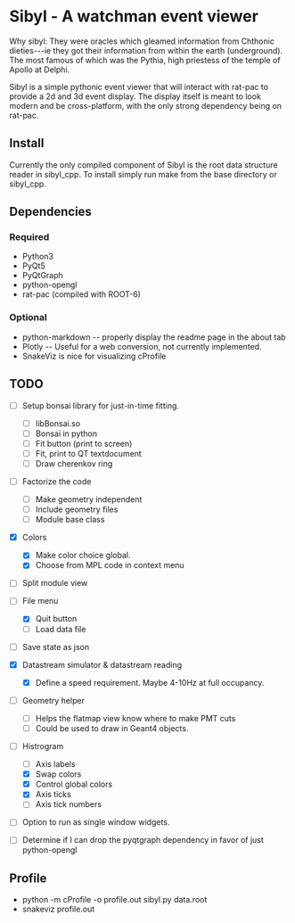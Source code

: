 Sibyl - A watchman event viewer
===============================
Why sibyl: They were oracles which gleamed information from Chthonic
dieties---ie they got their information from within the earth (underground).
The most famous of which was the Pythia, high priestess of the temple of Apollo
at Delphi.

Sibyl is a simple pythonic event viewer that will interact with rat-pac to
provide a 2d and 3d event display. The display itself is meant to look modern
and be cross-platform, with the only strong dependency being on rat-pac.

Install
-------
Currently the only compiled component of Sibyl is the root data structure reader
in sibyl_cpp. To install simply run make from the base directory or sibyl_cpp.

Dependencies
------------
### Required
- Python3
- PyQt5
- PyQtGraph
- python-opengl
- rat-pac (compiled with ROOT-6)
### Optional
- python-markdown -- properly display the readme page in the about tab
- Plotly -- Useful for a web conversion, not currently implemented.
- SnakeViz is nice for visualizing cProfile

TODO
----
- [ ] Setup bonsai library for just-in-time fitting.
  - [ ] libBonsai.so
  - [ ] Bonsai in python
  - [ ] Fit button (print to screen)
  - [ ] Fit, print to QT textdocument
  - [ ] Draw cherenkov ring
- [ ] Factorize the code
  - [ ] Make geometry independent
  - [ ] Include geometry files
  - [ ] Module base class
- [x] Colors
  - [x] Make color choice global.
  - [x] Choose from MPL code in context menu
- [ ] Split module view
- [ ] File menu
  - [x] Quit button
  - [ ] Load data file
- [ ] Save state as json
- [x] Datastream simulator & datastream reading
  - [x] Define a speed requirement. Maybe 4-10Hz at full occupancy.
- [ ] Geometry helper
  - [ ] Helps the flatmap view know where to make PMT cuts
  - [ ] Could be used to draw in Geant4 objects.
- [ ] Histrogram
  - [ ] Axis labels
  - [x] Swap colors
  - [x] Control global colors
  - [x] Axis ticks
  - [ ] Axis tick numbers
- [ ] Option to run as single window widgets.

- [ ] Determine if I can drop the pyqtgraph dependency in favor of
just python-opengl


Profile
-------
- python -m cProfile -o profile.out sibyl.py data.root
- snakeviz profile.out
